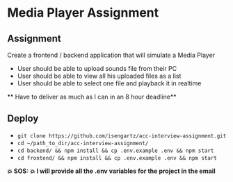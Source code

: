 # Media Player Assignment

## Assignment
Create a frontend / backend application that will simulate a Media Player
- User should be able to upload sounds file from their PC
- User should be able to view all his uploaded files as a list
- User should be able to select one file and playback it in realtime

** Have to deliver as much as I can in an 8 hour deadline**

## Deploy

- `git clone https://github.com/isengartz/acc-interview-assignment.git`
- `cd ~/path_to_dir/acc-interview-assignment/`
- `cd backend/ && npm install && cp .env.example .env && npm start`
- `cd frontend/ && npm install && cp .env.example .env && npm start`

**:boom: SOS: :boom: I will provide all the .env variables for the project in the email**
